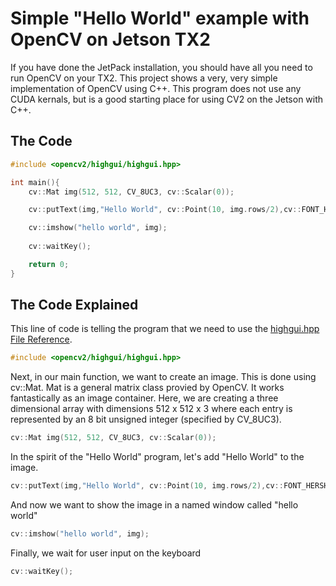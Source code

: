 # Simple "Hello World" example with OpenCV on Jetson TX2

If you have done the JetPack installation, you should have all you need to run OpenCV on your TX2. This project shows a very, very simple implementation of OpenCV using C++. This program does not use any CUDA kernals, but is a good starting place for using CV2 on the Jetson with C++.

## The Code
```c++
#include <opencv2/highgui/highgui.hpp>

int main(){
    cv::Mat img(512, 512, CV_8UC3, cv::Scalar(0));

    cv::putText(img,"Hello World", cv::Point(10, img.rows/2),cv::FONT_HERSHEY_DUPLEX,1.0,CV_RGB(118,185,0),2);

    cv::imshow("hello world", img);
    
    cv::waitKey();

    return 0;
}
```

## The Code Explained
This line of code is telling the program that we need to use the [highgui.hpp File Reference](https://docs.opencv.org/3.1.0/d4/dd5/highgui_8hpp.html).
```c++
#include <opencv2/highgui/highgui.hpp>
```
Next, in our main function, we want to create an image. This is done using cv::Mat. Mat is a general matrix class provied by OpenCV. It works fantastically as an image container. Here, we are creating a three dimensional array with dimensions 512 x 512 x 3 where each entry is represented by an 8 bit unsigned integer (specified by CV_8UC3).
```c++
cv::Mat img(512, 512, CV_8UC3, cv::Scalar(0));
```
In the spirit of the "Hello World" program, let's add "Hello World" to the image.
```c++
cv::putText(img,"Hello World", cv::Point(10, img.rows/2),cv::FONT_HERSHEY_DUPLEX,1.0,CV_RGB(118,185,0),2);
```
And now we want to show the image in a named window called "hello world"
```c++
cv::imshow("hello world", img);
```
Finally, we wait for user input on the keyboard
```c++
cv::waitKey();
```

